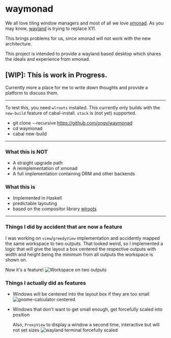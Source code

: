 # waymonad

We all love tiling window managers and most of all we love [xmonad](https://github.com/xmonad/xmonad).
As you may know, [wayland](https://wayland.freedesktop.org/) is trying to replace X11.

This brings problems for us, since xmonad will not work with the new architecture.

This project is intended to provide a wayland based desktop which shares the ideals and experience from xmonad.

## [WIP]: This is work in Progress.
Currently more a place for me to write down thoughts and provide a platform to discuss them.

-----

To test this, you need `wlroots` installed.
This currently only builds with the `new-build` feature of cabal-install. `stack` is (not yet) supported.

 * git clone --recursive https://github.com/ongy/waymonad
 * cd waymonad
 * cabal new-build

-----

### What this is NOT

* A straight upgrade path
* A reimplementation of xmonad
* A full implementation containing DRM and other backends

### What this is

* Implemented in Haskell
* predictable layouting
* based on the compositor library [wlroots](https://github.com/SirCmpwn/wlroots)

---

### Things I did by accident that are now a feature

I was working on `view`/`greedyView` implementation and accidently mapped the same workspace to two outputs.
That looked weird, so I implemented a logic that will give the layout a box centered the respective outputs with width and height being the minimum from all outputs the workspace is shown on.

Now it's a feature!
![Workspace on two outputs](https://i.imgur.com/FD53fWa.jpg)

### Things I actually did as features
* Windows will be centered into the layout box if they are too small
    ![gnome-calculator centered](https://i.imgur.com/zHCA1aV.png)
* Windows that don't want to get small enough, get forcefully scaled into position
  
  Also, `ProxyView` to display a window a second time, interactive but will not set sizes 
    ![wayland terminal forcefully scaled](https://i.imgur.com/ak86ZVx.png)

